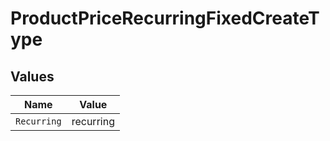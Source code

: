 # ProductPriceRecurringFixedCreateType


## Values

| Name        | Value       |
| ----------- | ----------- |
| `Recurring` | recurring   |